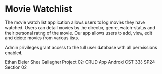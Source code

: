 # Movie Watchlist

The movie watch list application allows users to log movies they have watched. Users can detail movies by the director, genre, watch-status and their personal rating of the movie. Our app allows users to add, view, edit and delete movies from various lists. 

Admin privileges grant access to the full user database with all permissions enabled. 

Ethan Bleier
Shea Gallagher
Project 02: CRUD App Android
CST 338 SP24 Section 02
